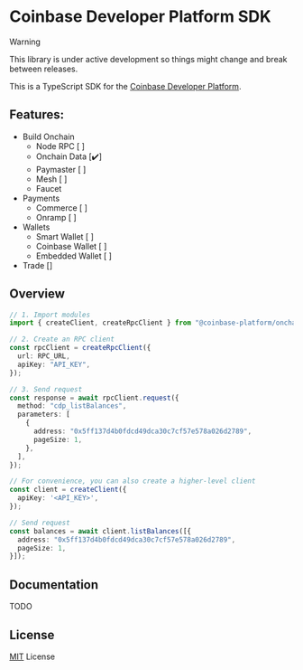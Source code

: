 # Coinbase Developer Platform SDK

> [!WARNING]
> This library is under active development so things might change and break between releases.

This is a TypeScript SDK for the [Coinbase Developer Platform](https://docs.cdp.coinbase.com/).

## Features:

- Build Onchain
    - Node RPC [ ]
    - Onchain Data [✔️]
    - Paymaster [ ]
    - Mesh [ ]
    - Faucet
- Payments
    - Commerce [ ]
    - Onramp [ ]
- Wallets
    - Smart Wallet [ ]
    - Coinbase Wallet [ ]
    - Embedded Wallet [ ]
- Trade []

## Overview

```ts
// 1. Import modules
import { createClient, createRpcClient } from "@coinbase-platform/onchain";

// 2. Create an RPC client
const rpcClient = createRpcClient({
  url: RPC_URL,
  apiKey: "API_KEY",
});

// 3. Send request
const response = await rpcClient.request({
  method: "cdp_listBalances",
  parameters: [
    {
      address: "0x5ff137d4b0fdcd49dca30c7cf57e578a026d2789",
      pageSize: 1,
    },
  ],
});

// For convenience, you can also create a higher-level client
const client = createClient({
  apiKey: '<API_KEY>',
});

// Send request
const balances = await client.listBalances([{
  address: "0x5ff137d4b0fdcd49dca30c7cf57e578a026d2789",
  pageSize: 1,
}]);
```

## Documentation

TODO

## License

[MIT](./LICENSE) License
